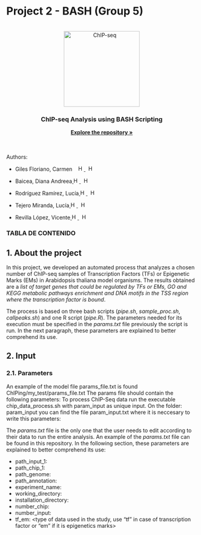 # Project 2 - BASH (Group 5)

<!-- PROJECT LOGO -->
<br />
<div align="center">
  <a href="[https://github.com/github_username/repo_name](https://github.com/dianabaicea/Tarea-2-BASH-Grupo-5)">
    <img src="https://dbarchive.biosciencedbc.jp/data/togo-pic/image/202002_ChIP-seq_positive.png" alt="ChIP-seq" width="200" height="200">
  </a>

<h3 align="center">ChIP-seq Analysis using BASH Scripting</h3>

  <p align="center">
    <a href="https://github.com/dianabaicea/Tarea-2-BASH-Grupo-5"><strong>Explore the repository »</strong></a>
    <br />
    <br />
    <br />
  </p>
</div>

Authors:
* Giles Floriano, Carmen   &nbsp;&nbsp;    <a href="mailto:carmengiles02@gmail.com">
  <img src="https://cdn4.iconfinder.com/data/icons/social-media-logos-6/512/112-gmail_email_mail-512.png" alt="Haz clic para enviar un correo" width="15"/>
</a> &nbsp; <a href="https://github.com/CarmenGiles">
  <img src="https://cdn-icons-png.flaticon.com/512/25/25231.png" alt="Haz clic para visitar mi GitHub" width="15"/>
</a>

* Baicea, Diana Andreea<a href="mailto:diana.baicea@gmail.com">
  <img src="https://cdn4.iconfinder.com/data/icons/social-media-logos-6/512/112-gmail_email_mail-512.png" alt="Haz clic para enviar un correo" width="15"/>
</a> &nbsp; <a href="https://github.com/dianabaicea">
  <img src="https://cdn-icons-png.flaticon.com/512/25/25231.png" alt="Haz clic para visitar mi GitHub" width="15"/>
</a>

* Rodríguez Ramírez, Lucía<a href="mailto:luciarguez20@gmail.com">
  <img src="https://cdn4.iconfinder.com/data/icons/social-media-logos-6/512/112-gmail_email_mail-512.png" alt="Haz clic para enviar un correo" width="15"/>
</a> &nbsp; <a href="https://github.com/luciarguez20">
  <img src="https://cdn-icons-png.flaticon.com/512/25/25231.png" alt="Haz clic para visitar mi GitHub" width="15"/>
</a>

* Tejero Miranda, Lucía<a href="mailto:luciatejerom@gmail.com">
  <img src="https://cdn4.iconfinder.com/data/icons/social-media-logos-6/512/112-gmail_email_mail-512.png" alt="Haz clic para enviar un correo" width="15"/>
</a> &nbsp; <a href="https://github.com/Luciatej">
  <img src="https://cdn-icons-png.flaticon.com/512/25/25231.png" alt="Haz clic para visitar mi GitHub" width="15"/>
</a>

* Revilla López, Vicente<a href="mailto:vicenterevillalopez4@gmail.com">
  <img src="https://cdn4.iconfinder.com/data/icons/social-media-logos-6/512/112-gmail_email_mail-512.png" alt="Haz clic para enviar un correo" width="15"/>
</a> &nbsp; <a href="https://github.com/vicrevlop">
  <img src="https://cdn-icons-png.flaticon.com/512/25/25231.png" alt="Haz clic para visitar mi GitHub" width="15"/>
</a>



### TABLA DE CONTENIDO

## 1. About the project
In this project, we developed an automated process that analyzes a chosen number of ChIP-seq samples of Transcription Factors (TFs) or Epigenetic Marks (EMs) in Arabidopsis thaliana model organisms. The results obtained are a _list of target genes that could be regulated by TFs or EMs, GO and KEGG metabolic pathways enrichment and DNA motifs in the TSS region where the transcription factor is bound_.

The process is based on three bash scripts (_pipe.sh_, _sample_proc.sh_, _callpeaks.sh_) and one R script (_pipe.R_). The parameters needed for its execution must be specified in the _params.txt_ file previously the script is run. In the next paragraph, these parameters are explained to better comprehend its use.

## 2. Input
### 2.1. Parameters

An example of the model file params_file.txt is found ChIPing/my_test/params_file.txt
The params file should contain the following parameters:
To process ChIP-Seq data run the executable chip_data_process.sh with param_input as unique input. On the folder: param_input you can find the file param_input.txt where it is neccesary to write this parameters:

The _params.txt_ file is the only one that the user needs to edit according to their data to run the entire analysis. An example of the _params.txt_ file can be found in this repository. In the following section, these parameters are explained to better comprehend its use:

* path_input_1: <the path to access into the location where the input file is. Must be written as much paths as input samples the study has>
* path_chip_1: <the path to access into the location where the chip file is. Must be written as much paths as chip samples the study has>
* path_genome: <the path to access into the location where the genome file of the organism is>
* path_annotation: <the directory where the annotation.gtf are located>
* experiment_name: <name of the folder where the analysis is been taking >
* working_directory: <the directory where the analysis is carried out  >
* installation_directory: <the directory where all the executable files are archived>
* number_chip: <number of chip samples the study have>
* number_input: <number of input samples the study have>
* tf_em: <type of data used in the study, use “tf” in case of transcription factor or “em” if it is epigenetics marks>
